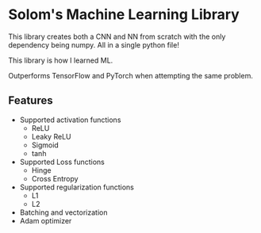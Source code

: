 # Solom's Machine Learning Library

This library creates both a CNN and NN from scratch with the only dependency being numpy.
All in a single python file!

This library is how I learned ML.

Outperforms TensorFlow and PyTorch when attempting the same problem.

## Features

- Supported activation functions
  - ReLU
  - Leaky ReLU
  - Sigmoid
  - tanh
- Supported Loss functions
  - Hinge
  - Cross Entropy
- Supported regularization functions
  - L1
  - L2
- Batching and vectorization
- Adam optimizer
